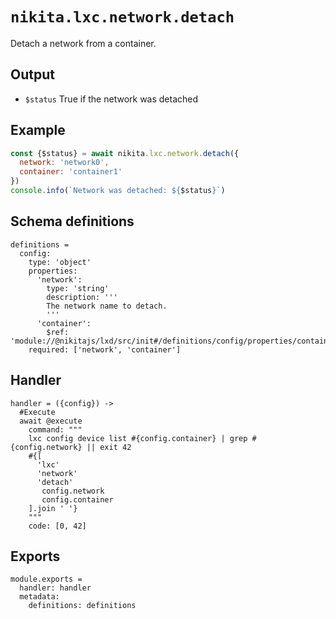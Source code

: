 
# `nikita.lxc.network.detach`

Detach a network from a container.

## Output

* `$status`
  True if the network was detached

## Example

```js
const {$status} = await nikita.lxc.network.detach({
  network: 'network0',
  container: 'container1'
})
console.info(`Network was detached: ${$status}`)
```

## Schema definitions

    definitions =
      config:
        type: 'object'
        properties:
          'network':
            type: 'string'
            description: '''
            The network name to detach.
            '''
          'container':
            $ref: 'module://@nikitajs/lxd/src/init#/definitions/config/properties/container'
        required: ['network', 'container']

## Handler

    handler = ({config}) ->
      #Execute
      await @execute
        command: """
        lxc config device list #{config.container} | grep #{config.network} || exit 42
        #{[
          'lxc'
          'network'
          'detach'
           config.network
           config.container
        ].join ' '}
        """
        code: [0, 42]

## Exports

    module.exports =
      handler: handler
      metadata:
        definitions: definitions
